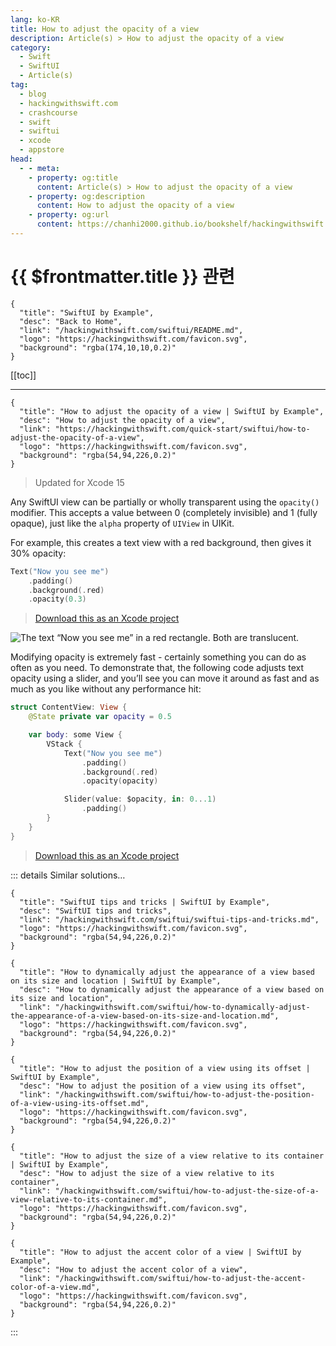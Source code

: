 ```yaml
---
lang: ko-KR
title: How to adjust the opacity of a view
description: Article(s) > How to adjust the opacity of a view
category:
  - Swift
  - SwiftUI
  - Article(s)
tag: 
  - blog
  - hackingwithswift.com
  - crashcourse
  - swift
  - swiftui
  - xcode
  - appstore
head:
  - - meta:
    - property: og:title
      content: Article(s) > How to adjust the opacity of a view
    - property: og:description
      content: How to adjust the opacity of a view
    - property: og:url
      content: https://chanhi2000.github.io/bookshelf/hackingwithswift.com/swiftui/how-to-adjust-the-opacity-of-a-view.html
---
```


# {{ $frontmatter.title }} 관련

```component VPCard
{
  "title": "SwiftUI by Example",
  "desc": "Back to Home",
  "link": "/hackingwithswift.com/swiftui/README.md",
  "logo": "https://hackingwithswift.com/favicon.svg",
  "background": "rgba(174,10,10,0.2)"
}
```

[[toc]]

---

```component VPCard
{
  "title": "How to adjust the opacity of a view | SwiftUI by Example",
  "desc": "How to adjust the opacity of a view",
  "link": "https://hackingwithswift.com/quick-start/swiftui/how-to-adjust-the-opacity-of-a-view",
  "logo": "https://hackingwithswift.com/favicon.svg",
  "background": "rgba(54,94,226,0.2)"
}
```

> Updated for Xcode 15

Any SwiftUI view can be partially or wholly transparent using the `opacity()` modifier. This accepts a value between 0 (completely invisible) and 1 (fully opaque), just like the `alpha` property of `UIView` in UIKit.

For example, this creates a text view with a red background, then gives it 30% opacity:

```swift
Text("Now you see me")
    .padding()
    .background(.red)
    .opacity(0.3)
```

> [<VPIcon icon="fas fa-file-zipper"/>Download this as an Xcode project](https://hackingwithswift.com/files/projects/swiftui/how-to-adjust-the-opacity-of-a-view-1.zip)

![The text “Now you see me” in a red rectangle. Both are translucent.](https://hackingwithswift.com/img/books/quick-start/swiftui/how-to-adjust-the-opacity-of-a-view-1~dark@2x.png)

Modifying opacity is extremely fast - certainly something you can do as often as you need. To demonstrate that, the following code adjusts text opacity using a slider, and you’ll see you can move it around as fast and as much as you like without any performance hit:

```swift
struct ContentView: View {
    @State private var opacity = 0.5

    var body: some View {
        VStack {
            Text("Now you see me")
                .padding()
                .background(.red)
                .opacity(opacity)

            Slider(value: $opacity, in: 0...1)
                .padding()
        }
    }
}
```

> [<VPIcon icon="fas fa-file-zipper"/>Download this as an Xcode project](https://hackingwithswift.com/files/projects/swiftui/how-to-adjust-the-opacity-of-a-view-2.zip)

<VidStack src="https://hackingwithswift.com/img/books/quick-start/swiftui/how-to-adjust-the-opacity-of-a-view-2~dark.mp4" />

::: details Similar solutions…

```component VPCard
{
  "title": "SwiftUI tips and tricks | SwiftUI by Example",
  "desc": "SwiftUI tips and tricks",
  "link": "/hackingwithswift.com/swiftui/swiftui-tips-and-tricks.md",
  "logo": "https://hackingwithswift.com/favicon.svg",
  "background": "rgba(54,94,226,0.2)"
}
```

```component VPCard
{
  "title": "How to dynamically adjust the appearance of a view based on its size and location | SwiftUI by Example",
  "desc": "How to dynamically adjust the appearance of a view based on its size and location",
  "link": "/hackingwithswift.com/swiftui/how-to-dynamically-adjust-the-appearance-of-a-view-based-on-its-size-and-location.md",
  "logo": "https://hackingwithswift.com/favicon.svg",
  "background": "rgba(54,94,226,0.2)"
}
```

```component VPCard
{
  "title": "How to adjust the position of a view using its offset | SwiftUI by Example",
  "desc": "How to adjust the position of a view using its offset",
  "link": "/hackingwithswift.com/swiftui/how-to-adjust-the-position-of-a-view-using-its-offset.md",
  "logo": "https://hackingwithswift.com/favicon.svg",
  "background": "rgba(54,94,226,0.2)"
}
```

```component VPCard
{
  "title": "How to adjust the size of a view relative to its container | SwiftUI by Example",
  "desc": "How to adjust the size of a view relative to its container",
  "link": "/hackingwithswift.com/swiftui/how-to-adjust-the-size-of-a-view-relative-to-its-container.md",
  "logo": "https://hackingwithswift.com/favicon.svg",
  "background": "rgba(54,94,226,0.2)"
}
```

```component VPCard
{
  "title": "How to adjust the accent color of a view | SwiftUI by Example",
  "desc": "How to adjust the accent color of a view",
  "link": "/hackingwithswift.com/swiftui/how-to-adjust-the-accent-color-of-a-view.md",
  "logo": "https://hackingwithswift.com/favicon.svg",
  "background": "rgba(54,94,226,0.2)"
}
```

:::

